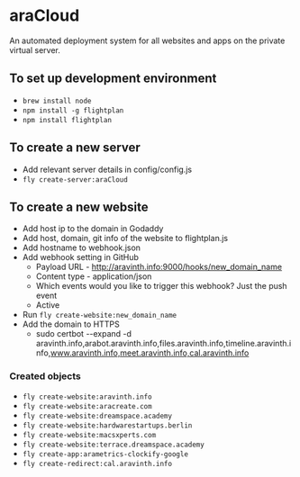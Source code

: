 # araCloud
An automated deployment system for all websites and apps on the private virtual server.

## To set up development environment
- `brew install node`
- `npm install -g flightplan`
- `npm install flightplan`

## To create a new server
- Add relevant server details in config/config.js
- `fly create-server:araCloud`

## To create a new website
- Add host ip to the domain in Godaddy
- Add host, domain, git info of the website to flightplan.js
- Add hostname to webhook.json
- Add webhook setting in GitHub
  - Payload URL - http://aravinth.info:9000/hooks/new_domain_name
  - Content type - application/json
  - Which events would you like to trigger this webhook? Just the push event
  - Active
- Run `fly create-website:new_domain_name`
- Add the domain to HTTPS
  - sudo certbot --expand -d aravinth.info,arabot.aravinth.info,files.aravinth.info,timeline.aravinth.info,www.aravinth.info,meet.aravinth.info,cal.aravinth.info

### Created objects
- `fly create-website:aravinth.info`
- `fly create-website:aracreate.com`
- `fly create-website:dreamspace.academy`
- `fly create-website:hardwarestartups.berlin`
- `fly create-website:macsxperts.com`
- `fly create-website:terrace.dreamspace.academy`
- `fly create-app:arametrics-clockify-google`
- `fly create-redirect:cal.aravinth.info`
